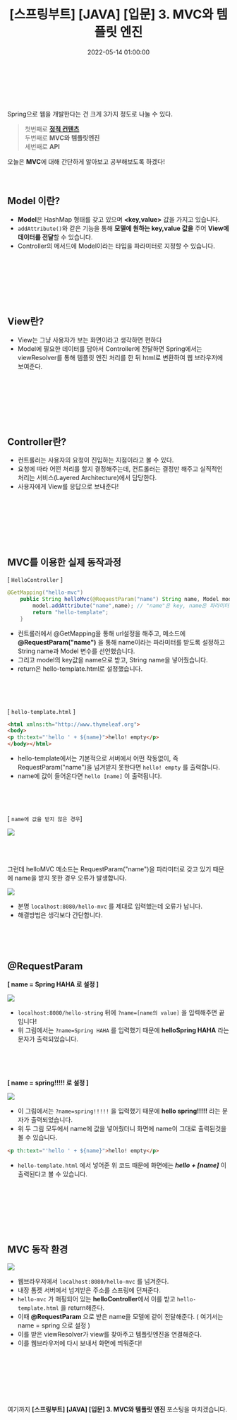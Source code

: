 ﻿---
permalink: /2022-05-18-스프링 입문_MVC/
title: "[스프링부트] [JAVA] [입문] 3. MVC와 템플릿 엔진"
date: 2022-05-14 01:00:00
toc: true
toc_sticky: true
toc_label: "스프링부트"
categories:
- Spring Boot
tags:
- Spring Boot
---
<br><br><Br>

Spring으로 웹을 개발한다는 건 크게 3가지 정도로 나눌 수 있다.

> 첫번째로 [**정적 컨텐츠**](https://idkim97.github.io/2022-05-13-%EC%8A%A4%ED%94%84%EB%A7%81%20%EC%9E%85%EB%AC%B8_%EC%A0%95%EC%A0%81%EC%BB%A8%ED%85%90%EC%B8%A0/)  
> 두번째로 **MVC와 템플릿엔진**  
> 세번째로 **API**  

오늘은 **MVC**에 대해 간단하게 알아보고 공부해보도록 하겠다!
<br><br><br>

## Model 이란?
- **Model**은 HashMap 형태를 갖고 있으며 **<key,value>** 값을 가지고 있습니다.
- ```addAttribute()```와 같은 기능을 통해 **모델에 원하는 key,value 값을** 주어 **View에 데이터를 전달**할 수 있습니다.
- Controller의 메서드에 Model이라는 타입을 파라미터로 지정할 수 있습니다.

<br><br><br><br><br><br>

## View란?
- View는 그냥 사용자가 보는 화면이라고 생각하면 편하다
- Model에 필요한 데이터를 담아서 Controller에 전달하면 Spring에서는 viewResolver를 통해 템플릿 엔진 처리를 한 뒤 html로 변환하여 웹 브라우저에 보여준다.

<br><br><br><br><br><br>


## Controller란?
- 컨트롤러는 사용자의 요청이 진입하는 지점이라고 볼 수 있다.
- 요청에 따라 어떤 처리를 할지 결정해주는데, 컨트롤러는 결정만 해주고 실직적인 처리는 서비스(Layered Architecture)에서 담당한다.
- 사용자에게 View를 응답으로 보내준다!

<br><br><br><br><br><br>

## MVC를 이용한 실제 동작과정

[ ```HelloController``` ]

```java
@GetMapping("hello-mvc")
    public String helloMvc(@RequestParam("name") String name, Model model){
        model.addAttribute("name",name); // "name"은 key, name은 파라미터의 String name
        return "hello-template";
    }
```


- 컨트롤러에서 @GetMapping을 통해 url설정을 해주고, 메소드에 **@RequestParam("name")** 을 통해 name이라는 파라미터를 받도록 설정하고 String name과 Model 변수를 선언했습니다. 
- 그리고 model의 key값을 name으로 받고, String name을 넣어줬습니다.
- return은 hello-template.html로 설정했습니다.

<br><br><br>

[ ```hello-template.html``` ]


```html
<html xmlns:th="http://www.thymeleaf.org">
<body>
<p th:text="'hello ' + ${name}">hello! empty</p>
</body></html>
```

- hello-template에서는 기본적으로 서버에서 어떤 작동없이, 즉 RequestParam("name")을 넘겨받지 못한다면 ```hello! empty``` 를 출력합니다.
- name에 값이 들어온다면 ```hello [name]``` 이 출력됩니다.

<br><br><br>

[ ```name에 값을 받지 않은 경우```] 

<p align="left">
<img src="https://github.com/idkim97/idkim97.github.io/blob/master/img/mvc1.png?raw=true">
</p>

<br><br><br>
그런데 helloMVC 메소드는 RequestParam("name")을 파라미터로 갖고 있기 때문에 name을 받지 못한 경우 오류가 발생합니다.
<p align="left">
<img src="https://github.com/idkim97/idkim97.github.io/blob/master/img/mvc2.png?raw=true">
</p>

- 분명 ```localhost:8080/hello-mvc``` 를 제대로 입력했는데 오류가 납니다.
- 해결방법은 생각보다 간단합니다.

<br><br><br>

## @RequestParam

**[ name = Spring HAHA 로 설정 ]**
<p align="left">
<img src="https://github.com/idkim97/idkim97.github.io/blob/master/img/mvc3.png?raw=true">
</p>

- ```localhost:8080/hello-string``` 뒤에 ```?name=[name의 value]``` 을 입력해주면 끝입니다!
- 위 그림에서는 ```?name=Spring HAHA``` 를 입력했기 때문에 **helloSpring HAHA** 라는 문자가 출력되었습니다.

<br><br><br>

**[ name = spring!!!!! 로 설정 ]**
<p align="left">
<img src="https://github.com/idkim97/idkim97.github.io/blob/master/img/mvc4.png?raw=true">
</p>

- 이 그림에서는 ```?name=spring!!!!!``` 을 입력했기 때문에 **hello spring!!!!!** 라는 문자가 출력되었습니다.
- 위 두 그림 모두에서 name에 값을 넣어줬더니 화면에 name이 그대로 출력된것을 볼 수 있습니다.

```html 
<p th:text="'hello ' + ${name}">hello! empty</p>
```

- ```hello-template.html``` 에서 넣어준 위 코드 때문에 화면에는 ***hello***  ***+ [name]*** 이 출력된다고 볼 수 있습니다.


<br><br><br><br><br><br>

## MVC 동작 환경
<p align="left">
<img src="https://github.com/idkim97/idkim97.github.io/blob/master/img/mvc6.png?raw=true">
</p>

- 웹브라우저에서 ```localhost:8080/hello-mvc``` 를 넘겨준다.
- 내장 톰켓 서버에서 넘겨받은 주소를 스프링에 던져준다.
- ```hello-mvc``` 가 매핑되어 있는 **helloController**에서 이를 받고 ```hello-template.html``` 을 return해준다.
- 이때 **@RequestParam** 으로 받은 name을 모델에 같이 전달해준다. ( 여기서는 name = spring 으로 설정 )
- 이를 받은 viewResolver가 view를 찾아주고 템플릿엔진을 연결해준다.
- 이를 웹브라우저에 다시 보내서 화면에 띄워준다!

<br><br><br><br><br><br>

여기까지 **[스프링부트] [JAVA] [입문] 3. MVC와 템플릿 엔진** 포스팅을 마치겠습니다.

